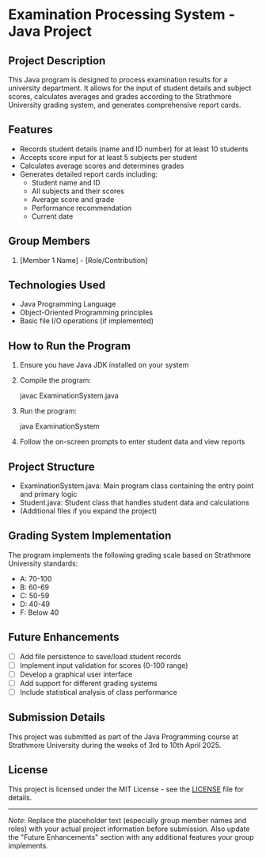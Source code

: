 # Examination Processing System - Java Project

## Project Description
This Java program is designed to process examination results for a university department. It allows for the input of student details and subject scores, calculates averages and grades according to the Strathmore University grading system, and generates comprehensive report cards.

## Features
- Records student details (name and ID number) for at least 10 students
- Accepts score input for at least 5 subjects per student
- Calculates average scores and determines grades
- Generates detailed report cards including:
  - Student name and ID
  - All subjects and their scores
  - Average score and grade
  - Performance recommendation
  - Current date

## Group Members
1. [Member 1 Name] - [Role/Contribution]


## Technologies Used
- Java Programming Language
- Object-Oriented Programming principles
- Basic file I/O operations (if implemented)

## How to Run the Program
1. Ensure you have Java JDK installed on your system
2. Compile the program:
   
   javac ExaminationSystem.java
   
3. Run the program:
   
   java ExaminationSystem
   
4. Follow the on-screen prompts to enter student data and view reports

## Project Structure
- ExaminationSystem.java: Main program class containing the entry point and primary logic
- Student.java: Student class that handles student data and calculations
- (Additional files if you expand the project)

## Grading System Implementation
The program implements the following grading scale based on Strathmore University standards:
- A: 70-100
- B: 60-69
- C: 50-59
- D: 40-49
- F: Below 40

## Future Enhancements
- [ ] Add file persistence to save/load student records
- [ ] Implement input validation for scores (0-100 range)
- [ ] Develop a graphical user interface
- [ ] Add support for different grading systems
- [ ] Include statistical analysis of class performance

## Submission Details
This project was submitted as part of the Java Programming course at Strathmore University during the weeks of 3rd to 10th April 2025.

## License
This project is licensed under the MIT License - see the [LICENSE](LICENSE) file for details.

---

*Note*: Replace the placeholder text (especially group member names and roles) with your actual project information before submission. Also update the "Future Enhancements" section with any additional features your group implements.